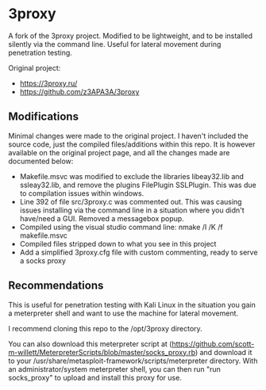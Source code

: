 # 3proxy

A fork of the 3proxy project. Modified to be lightweight, and to be installed silently via the command line. Useful for lateral movement during penetration testing.

Original project: 
- https://3proxy.ru/
- https://github.com/z3APA3A/3proxy

Modifications
-------------

Minimal changes were made to the original project. I haven't included the source code, just the compiled files/additions within this repo. It is however available on the original project page, and all the changes made are documented below:

- Makefile.msvc was modified to exclude the libraries libeay32.lib and ssleay32.lib, and remove the plugins FilePlugin SSLPlugin. This was due to compilation issues within windows.
- Line 392 of file src/3proxy.c was commented out. This was causing issues installing via the command line in a situation where you didn't have/need a GUI. Removed a messagebox popup.
- Compiled using the visual studio command line: nmake /I /K /f makefile.msvc
- Compiled files stripped down to what you see in this project
- Add a simplified 3proxy.cfg file with custom commenting, ready to serve a socks proxy

Recommendations
---------------

This is useful for penetration testing with Kali Linux in the situation you gain a meterpreter shell and want to use the machine for lateral movement.

I recommend cloning this repo to the /opt/3proxy directory.

You can also download this meterpreter script at (https://github.com/scott-m-willett/MeterpreterScripts/blob/master/socks_proxy.rb) and download it to your /usr/share/metasploit-framework/scripts/meterpreter directory. With an administrator/system meterpreter shell, you can then run "run socks_proxy" to upload and install this proxy for use.
